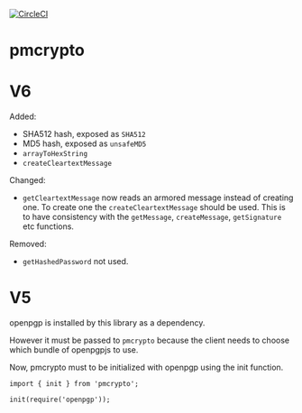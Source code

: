 [![CircleCI](https://circleci.com/gh/ProtonMail/pmcrypto.svg?style=svg)](https://circleci.com/gh/ProtonMail/pmcrypto)


# pmcrypto

# V6
Added:

* SHA512 hash, exposed as `SHA512`
* MD5 hash, exposed as `unsafeMD5`
* `arrayToHexString`
* `createCleartextMessage`

Changed:

* `getCleartextMessage` now reads an armored message instead of creating one. To create one the `createCleartextMessage` should be used. This is to have consistency with the `getMessage`, `createMessage`, `getSignature` etc functions.

Removed:

* `getHashedPassword` not used.

# V5
openpgp is installed by this library as a dependency. 

However it must be passed to `pmcrypto` because the client needs to choose which bundle of openpgpjs to use.

Now, pmcrypto must to be initialized with openpgp using the init function.

```
import { init } from 'pmcrypto';

init(require('openpgp'));
```



